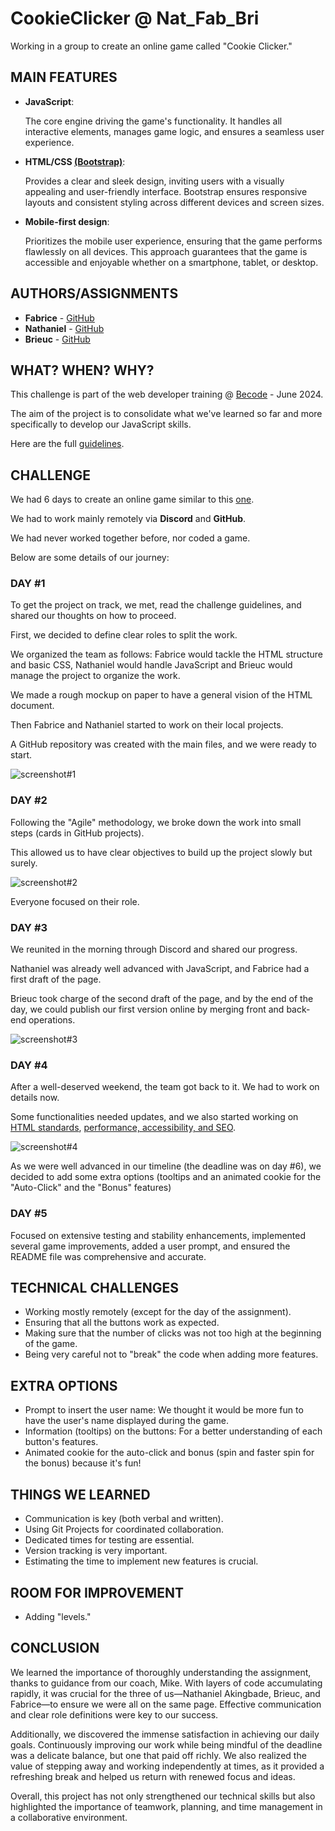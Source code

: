 # CookieClicker @ Nat_Fab_Bri
Working in a group to create an online game called "Cookie Clicker."

## MAIN FEATURES

- **JavaScript**:
  
  The core engine driving the game's functionality. It handles all interactive elements, manages game logic, and ensures a seamless user experience.

- **HTML/CSS [(Bootstrap)](https://getbootstrap.com/docs/5.3/getting-started/introduction/)**:
  
  Provides a clear and sleek design, inviting users with a visually appealing and user-friendly interface. Bootstrap ensures responsive layouts and consistent styling across different devices and screen sizes.

- **Mobile-first design**:
  
  Prioritizes the mobile user experience, ensuring that the game performs flawlessly on all devices. This approach guarantees that the game is accessible and enjoyable whether on a smartphone, tablet, or desktop.

## AUTHORS/ASSIGNMENTS

* **Fabrice** - [GitHub](https://github.com/fabricetchounkeu)    
* **Nathaniel** - [GitHub](https://github.com/NateGithub9)
* **Brieuc** - [GitHub](https://github.com/brieucdegoussencourt)

## WHAT? WHEN? WHY?

This challenge is part of the web developer training @ [Becode](https://becode.org/fr/) - June 2024.

The aim of the project is to consolidate what we've learned so far and more specifically to develop our JavaScript skills.

Here are the full [guidelines](https://github.com/brieucdegoussencourt/Swartz-9/blob/main/2.The-Hill/1.Javascript/cookieClicker.md).

## CHALLENGE

We had 6 days to create an online game similar to this [one](https://orteil.dashnet.org/cookieclicker/).

We had to work mainly remotely via **Discord** and **GitHub**.

We had never worked together before, nor coded a game.

Below are some details of our journey:

### DAY #1

To get the project on track, we met, read the challenge guidelines, and shared our thoughts on how to proceed.

First, we decided to define clear roles to split the work.

We organized the team as follows: Fabrice would tackle the HTML structure and basic CSS, Nathaniel would handle JavaScript and Brieuc would manage the project to organize the work.

We made a rough mockup on paper to have a general vision of the HTML document.

Then Fabrice and Nathaniel started to work on their local projects.

A GitHub repository was created with the main files, and we were ready to start.

![screenshot#1](/screenshots/mockup2.jpg)

### DAY #2

Following the "Agile" methodology, we broke down the work into small steps (cards in GitHub projects).

This allowed us to have clear objectives to build up the project slowly but surely.

![screenshot#2](/screenshots/github_project.png)

Everyone focused on their role.

### DAY #3

We reunited in the morning through Discord and shared our progress.

Nathaniel was already well advanced with JavaScript, and Fabrice had a first draft of the page.

Brieuc took charge of the second draft of the page, and by the end of the day, we could publish our first version online by merging front and back-end operations.

![screenshot#3](/screenshots/site.png)

### DAY #4

After a well-deserved weekend, the team got back to it. We had to work on details now.

Some functionalities needed updates, and we also started working on [HTML standards](https://validator.w3.org/), [performance, accessibility, and SEO](https://pagespeed.web.dev/analysis/https-brieucdegoussencourt-github-io-CookieClicker---Nat_Fab_Bri/56jpo2ctct?form_factor=desktop).

![screenshot#4](/screenshots/performance.png)

As we were well advanced in our timeline (the deadline was on day #6), we decided to add some extra options (tooltips and an animated cookie for the "Auto-Click" and the "Bonus" features)

### DAY #5

Focused on extensive testing and stability enhancements, implemented several game improvements, added a user prompt, and ensured the README file was comprehensive and accurate.

## TECHNICAL CHALLENGES

- Working mostly remotely (except for the day of the assignment).
- Ensuring that all the buttons work as expected.
- Making sure that the number of clicks was not too high at the beginning of the game.
- Being very careful not to "break" the code when adding more features.

## EXTRA OPTIONS

- Prompt to insert the user name: We thought it would be more fun to have the user's name displayed during the game.
- Information (tooltips) on the buttons: For a better understanding of each button's features.
- Animated cookie for the auto-click and bonus (spin and faster spin for the bonus) because it's fun!

## THINGS WE LEARNED

- Communication is key (both verbal and written).
- Using Git Projects for coordinated collaboration.
- Dedicated times for testing are essential.
- Version tracking is very important.
- Estimating the time to implement new features is crucial.

## ROOM FOR IMPROVEMENT

- Adding "levels."

## CONCLUSION

We learned the importance of thoroughly understanding the assignment, thanks to guidance from our coach, Mike. With layers of code accumulating rapidly, it was crucial for the three of us—Nathaniel Akingbade, Brieuc, and Fabrice—to ensure we were all on the same page. Effective communication and clear role definitions were key to our success.

Additionally, we discovered the immense satisfaction in achieving our daily goals. Continuously improving our work while being mindful of the deadline was a delicate balance, but one that paid off richly. We also realized the value of stepping away and working independently at times, as it provided a refreshing break and helped us return with renewed focus and ideas.

Overall, this project has not only strengthened our technical skills but also highlighted the importance of teamwork, planning, and time management in a collaborative environment.
